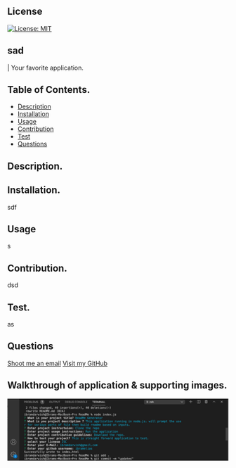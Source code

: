 
  ## License
  [![License: MIT](https://img.shields.io/badge/License-MIT-yellow.svg)](https://opensource.org/licenses/MIT)

  ## sad
  | Your favorite application.

  ## Table of Contents.
  - [Description](#Description)
  - [Installation](#instructions)
  - [Usage](#Usage)
  - [Contribution](#Contribution)
  - [Test](#Test)
  - [Questions](#Questions)
   

  ## Description.
  

  ## Installation.
  sdf

  ## Usage
  s

  ## Contribution.
  dsd


  ## Test.
  as


  ## Questions
  [Shoot me an email](mailto:ibramdarwish@gmail.com)
  [Visit my GitHub](https://github.com/ibramelias)


  ## Walkthrough of application & supporting images.
  ![](img/Screen%20Shot%202020-11-11%20at%208.17.26%20PM.png)

  